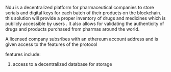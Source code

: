 


Ndu is a decentralized platform for pharmaceutical companies to store serials and digital keys for each batch of their products on the blockchain.
this solution will  provide a proper inventory of drugs and medicines which is publicly accessible by users . It also allows for validating the authenticity of drugs and products purchased from pharmas around the world.

A licensed company subsribes with an ethereum account address and is given access to the features of the protocol

features include:
1. access to a decentralized database for storage 
